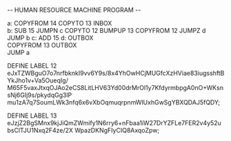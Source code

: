 -- HUMAN RESOURCE MACHINE PROGRAM --

a:
    COPYFROM 14
    COPYTO   13
    INBOX   
b:
    SUB      15
    JUMPN    c
    COPYTO   12
    BUMPUP   13
    COPYFROM 12
    JUMPZ    d
    JUMP     b
c:
    ADD      15
d:
    OUTBOX  
    COPYFROM 13
    OUTBOX  
    JUMP     a


DEFINE LABEL 12
eJxTZWBguO7o7nrfbknkI9vv6Y9s/8x4YhOwHCjMUGfcXzHViae83iugsshftBYkJho1v+Va5OueqIg/
M65F5vaxJtxqOJAo2eCS8LitLHV63Yd00drMrOl1y7KfdyrmbpgA0nO+WKsnsNj6GIj9s/pkydqGg3lP
mu1zA7q7SoumLWk3nfq6x6vXbOqmuqrpnmWlUxhGwSgYBXQDAJ5fQDY;

DEFINE LABEL 13
eJzjZ2BgSMnx9kjJiQmZWmify1N6rry6+nFbaa1iW27DrYZFLe7FER2v4y52ubsClTJU1Nxq2F4ze/2X
WpazDKNgFIyCIQ8AxqoZpw;

